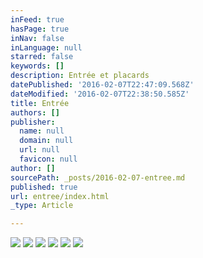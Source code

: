 ```yaml
---
inFeed: true
hasPage: true
inNav: false
inLanguage: null
starred: false
keywords: []
description: Entrée et placards
datePublished: '2016-02-07T22:47:09.568Z'
dateModified: '2016-02-07T22:38:50.585Z'
title: Entrée
authors: []
publisher:
  name: null
  domain: null
  url: null
  favicon: null
author: []
sourcePath: _posts/2016-02-07-entree.md
published: true
url: entree/index.html
_type: Article

---
```

![](https://the-grid-user-content.s3-us-west-2.amazonaws.com/a3e8c900-5e01-46f3-879d-5e0fc3d1c50d.JPG)
![](https://the-grid-user-content.s3-us-west-2.amazonaws.com/0e6353e8-d254-42d3-9c10-dd42ef9164ed.JPG)
![](https://the-grid-user-content.s3-us-west-2.amazonaws.com/49622d3b-0e8d-4c76-aa0c-95ed99e54f35.JPG)
![](https://the-grid-user-content.s3-us-west-2.amazonaws.com/8a863478-c2c1-4f90-8205-9165559a1e78.JPG)
![](https://the-grid-user-content.s3-us-west-2.amazonaws.com/5ceac51b-f49d-4cc4-b18e-b3baa21f3a80.JPG)
![](https://the-grid-user-content.s3-us-west-2.amazonaws.com/5ce5ee03-40a3-4d16-8063-2c350cdb985f.JPG)